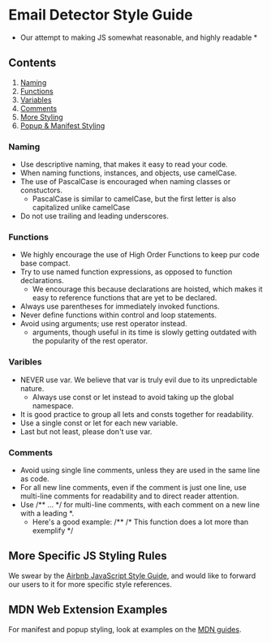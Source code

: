 # Email Detector Style Guide

* Our attempt to making JS somewhat reasonable, and highly readable *

## Contents
1. [Naming](#naming-sec)
2. [Functions](#functions-sec)
3. [Variables](#variables-sec)
4. [Comments](#comments-sec)
5. [More Styling](#airbnb-guide)
6. [Popup & Manifest Styling](#popup-examples) 


### <a name="naming-sec"></a>Naming
* Use descriptive naming, that makes it easy to read your code. 
* When naming functions, instances, and objects, use camelCase.
* The use of PascalCase is encouraged when naming classes or constuctors.
    * PascalCase is similar to camelCase, but the first letter is also capitalized unlike camelCase
* Do not use trailing and leading underscores. 


### <a name="functions-sec"></a>Functions 
* We highly encourage the use of High Order Functions to keep pur code base compact.
* Try to use named function expressions, as opposed to function declarations. 
    * We encourage this because declarations are hoisted, which makes it easy to reference functions that are yet to be declared.
* Always use parentheses for immediately invoked functions.
* Never define functions within control and loop statements. 
* Avoid using arguments; use rest operator instead.
    * arguments, though useful in its time is slowly getting outdated with the popularity of the rest operator. 


### <a name="variables-sec"></a>Varibles 
* NEVER use var. We believe that var is truly evil due to its unpredictable nature. 
    * Always use const or let instead to avoid taking up the global namespace. 
* It is good practice to group all lets and consts together for readability. 
* Use a single const or let for each new variable.
* Last but not least, please don't use var. 


### <a name="comments-sec"></a>Comments 
* Avoid using single line comments, unless they are used in the same line as code. 
* For all new line comments, even if the comment is just one line, use multi-line comments for readability and to direct reader attention.
* Use /** ... */ for multi-line comments, with each comment on a new line with a leading \*.
    * Here's a good example: 
    /**
    /* This function does a lot more than exemplify 
    */


## <a name="airbnb-guide"></a>More Specific JS Styling Rules

We swear by the [Airbnb JavaScript Style Guide](https://github.com/airbnb/javascript), and would like to forward our users to it for more specific style references.


## <a name="popup-examples"></a>MDN Web Extension Examples

For manifest and popup styling, look at examples on the [MDN guides](https://developer.mozilla.org/en-US/docs/Mozilla/Add-ons/WebExtensions/Examples).
